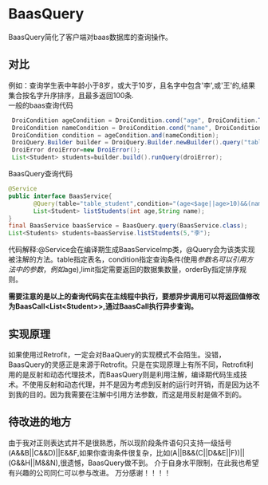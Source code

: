 # BaasQuery
BaasQuery简化了客户端对baas数据库的查询操作。
## 对比
 
 
例如：查询学生表中年龄小于8岁，或大于10岁，且名字中包含'李',或'王'的,结果集合按名字升序排序，且最多返回100条.
</br>一般的baas查询代码
```Java 
 DroiCondition ageCondition = DroiCondition.cond("age", DroiCondition.Type.LT, 5).or(DroiCondition.cond("age", DroiCondition.Type.GT, 10)); 
 DroiCondition nameCondition = DroiCondition.cond("name", DroiCondition.Type.CONTAINS, "李").or(DroiCondition.cond("name",  DroiCondition.Type.CONTAINS, "王"));
 DroiCondition condition = ageCondition.and(nameCondition);
 DroiQuery.Builder builder = DroiQuery.Builder.newBuilder().query("table_student").where(condition).limit(50).orderBy("name",true);
 DroiError droiError=new DroiError();
 List<Student> students=builder.build().runQuery(droiError);  
```
BaasQuery查询代码
```Java
@Service
public interface BaasService{
       @Query(table="table_student",condition="(age<$age||age>10)&&(name CANTAINS $name || name CANTAINS'王')",limit="100",orderBy("name"))
       List<Student> listStudents(int age,String name);
}
final BaasService baasService = BaasQuery.query(BaasService.class);
List<Students> students=baasServise.listStudents(5,"李");
```
代码解释:@Service会在编译期生成BaasServiceImp类，@Query会为该类实现被注解的方法。table指定表名，condition指定查询条件(使用$参数名可以引用方法中的参数，例如$age),limit指定需要返回的数据集数量，orderBy指定排序规则。

**需要注意的是以上的查询代码实在主线程中执行，要想异步调用可以将返回值修改为BaasCall\<List\<Student\>\>,通过BaasCall执行异步查询。**

## 实现原理
如果使用过Retrofit，一定会对BaaQuery的实现模式不会陌生。没错，BaasQuery的灵感正是来源于Retrofit。只是在实现原理上有所不同，Retrofit利用的是反射和动态代理技术，而BaasQuery则是利用注解，编译期代码生成技术。不使用反射和动态代理，并不是因为考虑到反射的运行时开销，而是因为达不到我的目的。因为我需要在注解中引用方法参数，而这是用反射是做不到的。

## 待改进的地方
由于我对正则表达式并不是很熟悉，所以现阶段条件语句只支持一级括号(A&&B||C&&D)||E&&F,如果你查询条件很复杂，比如(A||B&&(C||D&&E||F))||(G&&H||M&&N),很遗憾，BaasQuery做不到。
介于自身水平限制，在此我也希望有兴趣的公司同仁可以参与改进。 万分感谢！！！！

